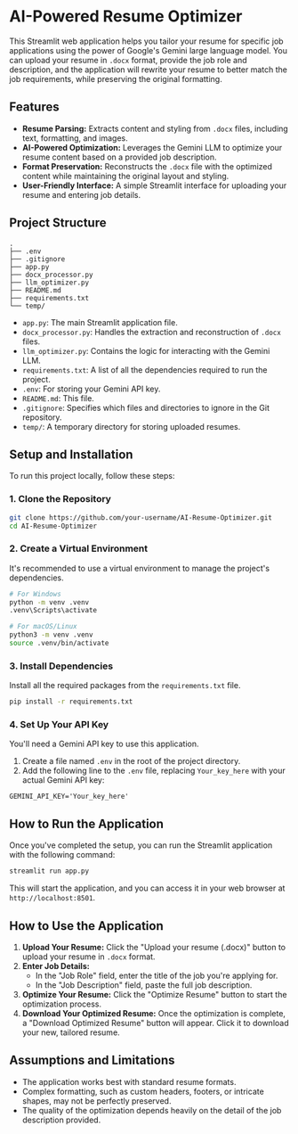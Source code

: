 # AI-Powered Resume Optimizer

This Streamlit web application helps you tailor your resume for specific job applications using the power of Google's Gemini large language model. You can upload your resume in `.docx` format, provide the job role and description, and the application will rewrite your resume to better match the job requirements, while preserving the original formatting.

## Features

-   **Resume Parsing:** Extracts content and styling from `.docx` files, including text, formatting, and images.
-   **AI-Powered Optimization:** Leverages the Gemini LLM to optimize your resume content based on a provided job description.
-   **Format Preservation:** Reconstructs the `.docx` file with the optimized content while maintaining the original layout and styling.
-   **User-Friendly Interface:** A simple Streamlit interface for uploading your resume and entering job details.

## Project Structure

```
.
├── .env
├── .gitignore
├── app.py
├── docx_processor.py
├── llm_optimizer.py
├── README.md
├── requirements.txt
└── temp/
```

-   `app.py`: The main Streamlit application file.
-   `docx_processor.py`: Handles the extraction and reconstruction of `.docx` files.
-   `llm_optimizer.py`: Contains the logic for interacting with the Gemini LLM.
-   `requirements.txt`: A list of all the dependencies required to run the project.
-   `.env`: For storing your Gemini API key.
-   `README.md`: This file.
-   `.gitignore`: Specifies which files and directories to ignore in the Git repository.
-   `temp/`: A temporary directory for storing uploaded resumes.

## Setup and Installation

To run this project locally, follow these steps:

### 1. Clone the Repository

```bash
git clone https://github.com/your-username/AI-Resume-Optimizer.git
cd AI-Resume-Optimizer
```

### 2. Create a Virtual Environment

It's recommended to use a virtual environment to manage the project's dependencies.

```bash
# For Windows
python -m venv .venv
.venv\Scripts\activate

# For macOS/Linux
python3 -m venv .venv
source .venv/bin/activate
```

### 3. Install Dependencies

Install all the required packages from the `requirements.txt` file.

```bash
pip install -r requirements.txt
```

### 4. Set Up Your API Key

You'll need a Gemini API key to use this application.

1.  Create a file named `.env` in the root of the project directory.
2.  Add the following line to the `.env` file, replacing `Your_key_here` with your actual Gemini API key:

```
GEMINI_API_KEY='Your_key_here'
```

## How to Run the Application

Once you've completed the setup, you can run the Streamlit application with the following command:

```bash
streamlit run app.py
```

This will start the application, and you can access it in your web browser at `http://localhost:8501`.

## How to Use the Application

1.  **Upload Your Resume:** Click the "Upload your resume (.docx)" button to upload your resume in `.docx` format.
2.  **Enter Job Details:**
    -   In the "Job Role" field, enter the title of the job you're applying for.
    -   In the "Job Description" field, paste the full job description.
3.  **Optimize Your Resume:** Click the "Optimize Resume" button to start the optimization process.
4.  **Download Your Optimized Resume:** Once the optimization is complete, a "Download Optimized Resume" button will appear. Click it to download your new, tailored resume.

## Assumptions and Limitations

-   The application works best with standard resume formats.
-   Complex formatting, such as custom headers, footers, or intricate shapes, may not be perfectly preserved.
-   The quality of the optimization depends heavily on the detail of the job description provided.